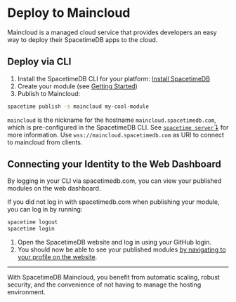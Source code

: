 # Deploy to Maincloud

Maincloud is a managed cloud service that provides developers an easy way to deploy their SpacetimeDB apps to the cloud.

## Deploy via CLI

1. Install the SpacetimeDB CLI for your platform: [Install SpacetimeDB](/install)
1. Create your module (see [Getting Started](/docs/getting-started))
1. Publish to Maincloud:

```bash
spacetime publish -s maincloud my-cool-module
```

`maincloud` is the nickname for the hostname `maincloud.spacetimedb.com`, which is pre-configured in the SpacetimeDB CLI. See [`spacetime server`↴](/docs/cli-reference#spacetime-server) for more information. Use `wss://maincloud.spacetimedb.com` as URI to connect to maincloud from clients.

## Connecting your Identity to the Web Dashboard

By logging in your CLI via spacetimedb.com, you can view your published modules on the web dashboard.

If you did not log in with spacetimedb.com when publishing your module, you can log in by running:
```bash
spacetime logout
spacetime login
```

1. Open the SpacetimeDB website and log in using your GitHub login.
1. You should now be able to see your published modules [by navigating to your profile on the website](/profile).

---

With SpacetimeDB Maincloud, you benefit from automatic scaling, robust security, and the convenience of not having to manage the hosting environment.
